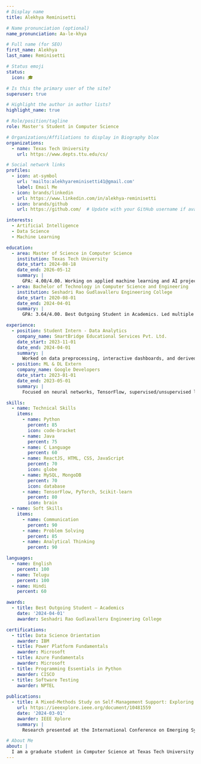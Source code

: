```yaml
---
# Display name
title: Alekhya Reminisetti

# Name pronunciation (optional)
name_pronunciation: Aa-le-khya

# Full name (for SEO)
first_name: Alekhya
last_name: Reminisetti

# Status emoji
status:
  icon: 🎓

# Is this the primary user of the site?
superuser: true

# Highlight the author in author lists?
highlight_name: true

# Role/position/tagline
role: Master's Student in Computer Science

# Organizations/Affiliations to display in Biography blox
organizations:
  - name: Texas Tech University
    url: https://www.depts.ttu.edu/cs/

# Social network links
profiles:
  - icon: at-symbol
    url: 'mailto:alekhyareminisetti41@gmail.com'
    label: Email Me
  - icon: brands/linkedin
    url: https://www.linkedin.com/in/alekhya-reminisetti
  - icon: brands/github
    url: https://github.com/  # Update with your GitHub username if available

interests:
  - Artificial Intelligence
  - Data Science
  - Machine Learning

education:
  - area: Master of Science in Computer Science
    institution: Texas Tech University
    date_start: 2024-08-18
    date_end: 2026-05-12
    summary: |
      GPA: 4.00/4.00. Working on applied machine learning and AI projects. Presented research at IEEE conference.
  - area: Bachelor of Technology in Computer Science and Engineering
    institution: Seshadri Rao Gudlavalleru Engineering College
    date_start: 2020-08-01
    date_end: 2024-04-01
    summary: |
      GPA: 3.64/4.00. Best Outgoing Student in Academics. Led multiple ML-based student projects.

experience:
  - position: Student Intern - Data Analytics
    company_name: SmartBridge Educational Services Pvt. Ltd.
    date_start: 2023-11-01
    date_end: 2024-04-01
    summary: |
      Worked on data preprocessing, interactive dashboards, and derived insights from datasets.
  - position: ML & DL Extern
    company_name: Google Developers
    date_start: 2023-01-01
    date_end: 2023-05-01
    summary: |
      Focused on neural networks, TensorFlow, supervised/unsupervised learning, and NLP.

skills:
  - name: Technical Skills
    items:
      - name: Python
        percent: 85
        icon: code-bracket
      - name: Java
        percent: 75
      - name: C Language
        percent: 60
      - name: ReactJS, HTML, CSS, JavaScript
        percent: 70
        icon: globe
      - name: MySQL, MongoDB
        percent: 70
        icon: database
      - name: TensorFlow, PyTorch, Scikit-learn
        percent: 80
        icon: brain
  - name: Soft Skills
    items:
      - name: Communication
        percent: 90
      - name: Problem Solving
        percent: 85
      - name: Analytical Thinking
        percent: 90

languages:
  - name: English
    percent: 100
  - name: Telugu
    percent: 100
  - name: Hindi
    percent: 60

awards:
  - title: Best Outgoing Student – Academics
    date: '2024-04-01'
    awarder: Seshadri Rao Gudlavalleru Engineering College

certifications:
  - title: Data Science Orientation
    awarder: IBM
  - title: Power Platform Fundamentals
    awarder: Microsoft
  - title: Azure Fundamentals
    awarder: Microsoft
  - title: Programming Essentials in Python
    awarder: CISCO
  - title: Software Testing
    awarder: NPTEL
    
publications:
  - title: A Mixed-Methods Study on Self-Management Support: Exploring Patient and Healthcare Professional Perspectives
    url: https://ieeexplore.ieee.org/document/10481559
    date: '2024-03-01'
    awarder: IEEE Xplore
    summary: |
      Research presented at the International Conference on Emerging Systems and Intelligent Computing. Developed a health condition recommender system using machine learning and cloud computing.

# About Me
about: |
  I am a graduate student in Computer Science at Texas Tech University with a strong foundation in artificial intelligence, data science, and full-stack web development. I’ve worked on diverse projects ranging from asthma attack prediction systems to emotion-based movie recommendations. My technical interests lie at the intersection of applied machine learning and impactful real-world problem solving.
---
```

